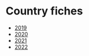 #  Country fiches

* [2019](./inspire_-_liechtenstein_-_2019_country_fiche.pdf)
* [2020](./inspire_-_liechtenstein_-_2020_country_fiche.pdf)
* [2021](./fiche_inspire_-_liechtenstein_-_2021.pdf)
* [2022](./fiche_inspire_-_liechtenstein_-_2022.pdf)

